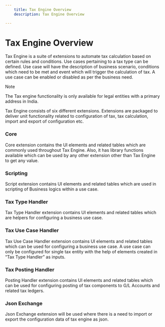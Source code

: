 ```yaml
---
    title: Tax Engine Overview
    description: Tax Engine Overview

---
```

# Tax Engine Overview

Tax Engine is a suite of extensions to automate tax calculation based on certain rules and conditions. Use cases pertaining to a tax type can be defined. Use case will have the description of business scenario, conditions which need to be met and event which will trigger the calculation of tax. A use case can be enabled or disabled as per the business need.

> [!NOTE]
> The Tax engine functionality is only available for legal entities with a primary address in India.


Tax Engine consists of six different extensions. Extensions are packaged to deliver unit functionality related to configuration of tax, tax calculation, import and export of configuration etc.

### Core

Core extension contains the UI elements and related tables which are commonly used throughout Tax Engine. Also, it has library functions available which can be used by any other extension other than Tax Engine to get any value. 

### Scripting

Script extension contains UI elements and related tables which are used in scripting of Business logics within a use case.

### Tax Type Handler

Tax Type Handler extension contains UI elements and related tables which are helpers for configuring a business use case.

### Tax Use Case Handler

Tax Use Case Handler extension contains UI elements and related tables which can be used for configuring a business use case. A use case can only be configured for single tax entity with the help of elements created in “Tax Type Handler” as inputs.

### Tax Posting Handler

Posting Handler extension contains UI elements and related tables which can be used for configuring posting of tax components to G/L Accounts and related tax ledgers.


### Json Exchange

Json Exchange extension will be used where there is a need to import or export the configuration data of tax engine as json.







































